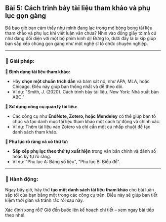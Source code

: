 ## Bài 5: Cách trình bày tài liệu tham khảo và phụ lục gọn gàng

Đã bao giờ bạn cảm thấy như mình đang lạc trong mớ bòng bong tài liệu tham khảo và phụ lục khi viết luận văn chưa? Nhìn vào đống giấy tờ mà cứ như đang đối diện với một bộ phim kinh dị! Đừng lo, dưới đây là bí kíp giúp bạn sắp xếp chúng gọn gàng như một nghệ sĩ tổ chức chuyên nghiệp.

---

### 📌 Giải pháp:

**🔹 Định dạng tài liệu tham khảo:**
- Hãy **chọn một chuẩn trích dẫn** và bám sát nó, như APA, MLA, hoặc Chicago. Điều này giúp bạn thống nhất và dễ theo dõi.
- Ví dụ: "Smith, J. (2020). Cách trình bày tài liệu. New York: Nhà xuất bản ABC."

**🔹 Sử dụng công cụ quản lý tài liệu:**
- Các công cụ như **EndNote, Zotero, hoặc Mendeley** có thể giúp bạn tổ chức và tạo danh mục tài liệu tham khảo một cách tự động và chính xác.
- Ví dụ: Thêm tài liệu vào Zotero và chỉ cần một cú nhấp chuột để tạo danh sách tham khảo.

**🔹 Phụ lục rõ ràng và có thứ tự:**
- **Sắp xếp phụ lục theo thứ tự xuất hiện** trong văn bản chính và đánh số hoặc ký tự rõ ràng.
- Ví dụ: "Phụ lục A: Bảng số liệu", "Phụ lục B: Biểu đồ".

---

### 🚀 Hành động:

Ngay bây giờ, hãy thử **tạo một danh sách tài liệu tham khảo** cho bài luận sắp tới của bạn bằng một trong các công cụ trên. Điều này sẽ giúp bạn tiết kiệm thời gian và tránh rắc rối sau này.

Xác định xong rồi? Giờ đến bước lên kế hoạch chi tiết – xem ngay bài tiếp theo nhé!
